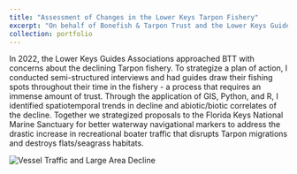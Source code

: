 ```yaml
---
title: "Assessment of Changes in the Lower Keys Tarpon Fishery"
excerpt: "On behalf of Bonefish & Tarpon Trust and the Lower Keys Guides Association<br/><img src='/images/TarponDecline.png'>"
collection: portfolio
---
```


In 2022, the Lower Keys Guides Associations approached BTT with concerns about the declining Tarpon fishery. To strategize a plan of action, I conducted semi-structured interviews and had guides draw their fishing spots throughout their time in the fishery - a process that requires an immense amount of trust. Through the application of GIS, Python, and R, I identified spatiotemporal trends in decline and abiotic/biotic correlates of the decline. Together we strategized proposals to the Florida Keys National Marine Sanctuary for better waterway navigational markers to address the drastic increase in recreational boater traffic that disrupts Tarpon migrations and destroys flats/seagrass habitats.

![Vessel Traffic and Large Area Decline](https://github.com/smlombardo/smlombardo.github.io/assets/163476157/5b28e084-3658-4800-8308-4b860c98b49d)
